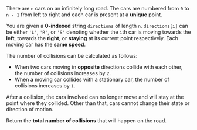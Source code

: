 There are `n` cars on an infinitely long road. The cars are numbered from `0` to `n - 1` from left to right and each car is present at a **unique** point.

You are given a **0-indexed** string `directions` of length `n`. `directions[i]` can be either `'L'`, `'R'`, or `'S'` denoting whether the `i`th car is moving towards the **left**, towards the **right**, or **staying** at its current point respectively. Each moving car has the **same speed**.

The number of collisions can be calculated as follows:

- When two cars moving in **opposite** directions collide with each other, the number of collisions increases by `2`.
- When a moving car collides with a stationary car, the number of collisions increases by `1`.

After a collision, the cars involved can no longer move and will stay at the point where they collided. Other than that, cars cannot change their state or direction of motion.

Return the **total number of collisions** that will happen on the road.